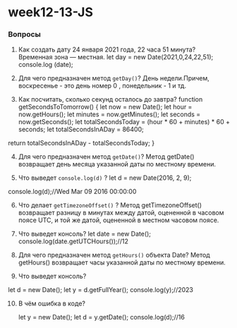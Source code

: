 # week12-13-JS

### Вопросы 

1. Как создать дату 24 января 2021 года, 22 часа 51 минута? Временная зона — местная.
let day = new Date(2021,0,24,22,51);
    console.log (date);

2. Для чего предназначен метод `getDay()`?
День недели.Причем, воскресенье - это день номер 0 , понедельник - 1 и тд.

3. Как посчитать, сколько секунд осталось до завтра?
function getSecondsToTomorrow() {
  let now = new Date();
  let hour = now.getHours();
  let minutes = now.getMinutes();
  let seconds = now.getSeconds();
  let totalSecondsToday = (hour * 60 + minutes) * 60 + seconds;
  let totalSecondsInADay = 86400;

  return totalSecondsInADay - totalSecondsToday;
}

4. Для чего предназначен метод `getDate()`?
Метод getDate() возвращает день месяца указанной даты по местному времени.

5. Что выведет `console.log(d)` ?
let d = new Date(2016, 2, 9);

console.log(d);//Wed Mar 09 2016 00:00:00

6. Что делает `getTimezoneOffset()` ?
Метод getTimezoneOffset() возвращает разницу в минутах между датой, оцененной в часовом поясе UTC, и той же датой, оцененной в местном часовом поясе.

7. Что выведет консоль?
let date = new Date();
console.log(date.getUTCHours());//12

8. Для чего предназначен метод `getHours()` объекта Date?
Метод getHours() возвращает часы указанной даты по местному времени.

9. Что выведет консоль?

let d = new Date(); 
let y =  d.getFullYear();
console.log(y);//2023

10. В чём ошибка в коде?

    let y = new Date(); 
    let d = y.getDate();
    console.log(d);//16
    
    

